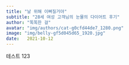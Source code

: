 ```yaml
---
title: "날 위해 이뻐질거야"
subtitle: "28세 여성 고객님의 눈물의 다이어트 후기"
author: "똑똑한 걸"
avatar: "img/authors/cat-g0cfd44de7_1280.png"
image: "img/belly-gf5d045d65_1920.jpg"
date:   2021-10-12
---
```


테스트 123 